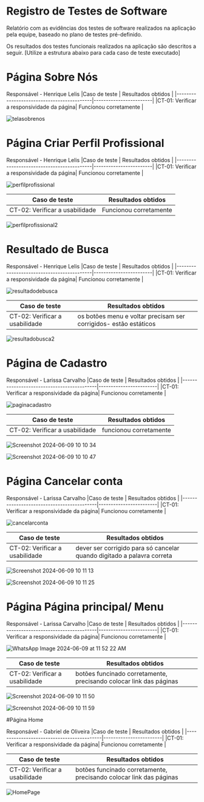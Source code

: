# Registro de Testes de Software

Relatório com as evidências dos testes de software realizados na aplicação pela equipe, baseado no plano de testes pré-definido.

Os resultados dos testes funcionais realizados na aplicação são descritos a seguir. [Utilize a estrutura abaixo para cada caso de teste executado]
# Página Sobre Nós 
Responsável - Henrique Lelis
|Caso de teste                              | Resultados obtidos     |
|-------------------------------------------|------------------------|
|CT-01: Verificar a responsividade da página| Funcionou corretamente |


![telasobrenos](https://github.com/ICEI-PUC-Minas-PMV-ADS/talentos-nacionais/assets/164432177/3cd7c633-5b05-4cad-8881-1a7dbc193a0b)

# Página Criar Perfil Profissional

Responsável - Henrique Lelis
|Caso de teste                              | Resultados obtidos     |
|-------------------------------------------|------------------------|
|CT-01: Verificar a responsividade da página| Funcionou corretamente |

![perfilprofissional](https://github.com/ICEI-PUC-Minas-PMV-ADS/talentos-nacionais/assets/164432177/7c07ae0f-1d93-49c2-b89d-1165be4bc434)

|Caso de teste                              | Resultados obtidos     |
|-------------------------------------------|------------------------|
|CT-02: Verificar a usabilidade             | Funcionou corretamente |

![perfilprofissional2](https://github.com/ICEI-PUC-Minas-PMV-ADS/talentos-nacionais/assets/164432177/8ddb5965-107f-4513-bcef-c8806c4979ff)

# Resultado de Busca

Responsável - Henrique Lelis
|Caso de teste                              | Resultados obtidos     |
|-------------------------------------------|------------------------|
|CT-01: Verificar a responsividade da página| Funcionou corretamente |

![resultadodebusca](https://github.com/ICEI-PUC-Minas-PMV-ADS/talentos-nacionais/assets/164432177/023dd49c-c8b7-4840-9b5d-8c14ac4ac4c2)


|Caso de teste                              | Resultados obtidos     |
|-------------------------------------------|------------------------|
|CT-02: Verificar a usabilidade             | os botões menu e voltar precisam ser corrigidos- estão estáticos|

![resultadobusca2](https://github.com/ICEI-PUC-Minas-PMV-ADS/talentos-nacionais/assets/164432177/37f93e2f-62ee-4736-99e5-639314b645d8)


# Página de Cadastro

Responsável - Larissa Carvalho
|Caso de teste                              | Resultados obtidos     |
|-------------------------------------------|------------------------|
|CT-01: Verificar a responsividade da página| Funcionou corretamente |

![paginacadastro](https://github.com/ICEI-PUC-Minas-PMV-ADS/talentos-nacionais/assets/164353864/d273e683-96d5-4b00-a23d-f3eba5664fdc)



|Caso de teste                              | Resultados obtidos     |
|-------------------------------------------|------------------------|
|CT-02: Verificar a usabilidade             | funcionou corretamente |

![Screenshot 2024-06-09 10 10 34](https://github.com/ICEI-PUC-Minas-PMV-ADS/talentos-nacionais/assets/164353864/88b2f493-92dc-4233-9c6c-aa9025896522)

![Screenshot 2024-06-09 10 10 47](https://github.com/ICEI-PUC-Minas-PMV-ADS/talentos-nacionais/assets/164353864/ff49e2cc-514d-4c6a-a9f3-c24397da53d2)


# Página Cancelar conta

Responsável - Larissa Carvalho
|Caso de teste                              | Resultados obtidos     |
|-------------------------------------------|------------------------|
|CT-01: Verificar a responsividade da página| Funcionou corretamente |

![cancelarconta](https://github.com/ICEI-PUC-Minas-PMV-ADS/talentos-nacionais/assets/164353864/25f09176-baaf-46b9-97ad-b50b572565d8)



|Caso de teste                              | Resultados obtidos     |
|-------------------------------------------|------------------------|
|CT-02: Verificar a usabilidade             | dever ser corrigido para só cancelar quando digitado a palavra correta |

![Screenshot 2024-06-09 10 11 13](https://github.com/ICEI-PUC-Minas-PMV-ADS/talentos-nacionais/assets/164353864/71b1330f-1dd3-4fbf-a374-655a9dbe964b)

![Screenshot 2024-06-09 10 11 25](https://github.com/ICEI-PUC-Minas-PMV-ADS/talentos-nacionais/assets/164353864/dff05fdd-dcde-44c3-9c03-0930364a1e65)



# Página Página principal/ Menu

Responsável - Larissa Carvalho
|Caso de teste                              | Resultados obtidos     |
|-------------------------------------------|------------------------|
|CT-01: Verificar a responsividade da página| Funcionou corretamente |

![WhatsApp Image 2024-06-09 at 11 52 22 AM](https://github.com/ICEI-PUC-Minas-PMV-ADS/talentos-nacionais/assets/164353864/d101f19a-4e75-43da-9b90-894779edcf3d)



|Caso de teste                              | Resultados obtidos     |
|-------------------------------------------|------------------------|
|CT-02: Verificar a usabilidade             | botões funcinado corretamente, precisando colocar link das páginas  |

![Screenshot 2024-06-09 10 11 50](https://github.com/ICEI-PUC-Minas-PMV-ADS/talentos-nacionais/assets/164353864/a82bd7b4-3be8-4629-becd-49c4e8de9d23)

![Screenshot 2024-06-09 10 11 59](https://github.com/ICEI-PUC-Minas-PMV-ADS/talentos-nacionais/assets/164353864/fa55f7b5-a055-4f39-8bb1-768ec7982ef3)



#Página Home

Responsável - Gabriel de Oliveira
|Caso de teste                              | Resultados obtidos     |
|-------------------------------------------|------------------------|
|CT-01: Verificar a responsividade da página| Funcionou corretamente |


|Caso de teste                              | Resultados obtidos     |
|-------------------------------------------|------------------------|
|CT-02: Verificar a usabilidade             | botões funcinado corretamente, precisando colocar link das páginas  |



![HomePage](https://github.com/ICEI-PUC-Minas-PMV-ADS/talentos-nacionais/assets/164515550/dfe3d217-139b-40e0-a361-1e3948e7fa6e)


